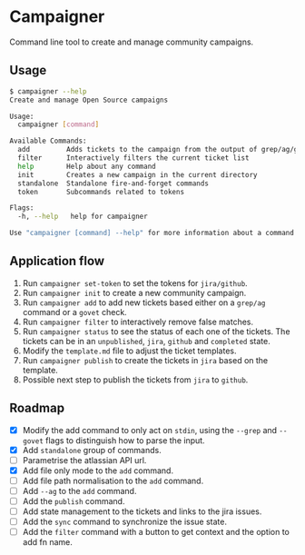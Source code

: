 # Campaigner

Command line tool to create and manage community campaigns.

## Usage

```sh
$ campaigner --help
Create and manage Open Source campaigns

Usage:
  campaigner [command]

Available Commands:
  add         Adds tickets to the campaign from the output of grep/ag/govet
  filter      Interactively filters the current ticket list
  help        Help about any command
  init        Creates a new campaign in the current directory
  standalone  Standalone fire-and-forget commands
  token       Subcommands related to tokens

Flags:
  -h, --help   help for campaigner

Use "campaigner [command] --help" for more information about a command.
```

## Application flow

1. Run `campaigner set-token` to set the tokens for `jira/github`.
2. Run `campaigner init` to create a new community campaign.
3. Run `campaigner add` to add new tickets based either on a `grep/ag`
   command or a `govet` check.
4. Run `campaigner filter` to interactively remove false matches.
5. Run `campaigner status` to see the status of each one of the
   tickets. The tickets can be in an `unpublished`, `jira`, `github`
   and `completed` state.
6. Modify the `template.md` file to adjust the ticket templates.
7. Run `campaigner publish` to create the tickets in `jira` based on
   the template.
8. Possible next step to publish the tickets from `jira` to `github`.

## Roadmap

- [x] Modify the add command to only act on `stdin`, using the
      `--grep` and `--govet` flags to distinguish how to parse the
      input.
- [x] Add `standalone` group of commands.
- [ ] Parametrise the atlassian API url.
- [x] Add file only mode to the `add` command.
- [ ] Add file path normalisation to the `add` command.
- [ ] Add `--ag` to the `add` command.
- [ ] Add the `publish` command.
- [ ] Add state management to the tickets and links to the jira
      issues.
- [ ] Add the `sync` command to synchronize the issue state.
- [ ] Add the `filter` command with a button to get context and the
      option to add fn name.
